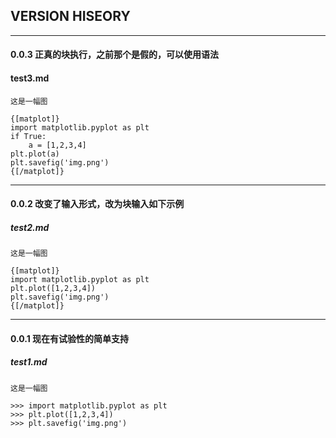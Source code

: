 ## VERSION HISEORY
------------------
#### 0.0.3 正真的块执行，之前那个是假的，可以使用语法

#### test3.md

	这是一幅图
	
	{[matplot]}
	import matplotlib.pyplot as plt
	if True:
		a = [1,2,3,4]
	plt.plot(a)
	plt.savefig('img.png')
	{[/matplot]}

---------------------------------------
#### 0.0.2 改变了输入形式，改为块输入如下示例

##### test2.md
	
	这是一幅图
	
	{[matplot]}
	import matplotlib.pyplot as plt
	plt.plot([1,2,3,4])
	plt.savefig('img.png')
	{[/matplot]}

-----------------------------
#### 0.0.1 现在有试验性的简单支持
##### test1.md

	这是一幅图

	>>> import matplotlib.pyplot as plt
	>>> plt.plot([1,2,3,4])
	>>> plt.savefig('img.png')
